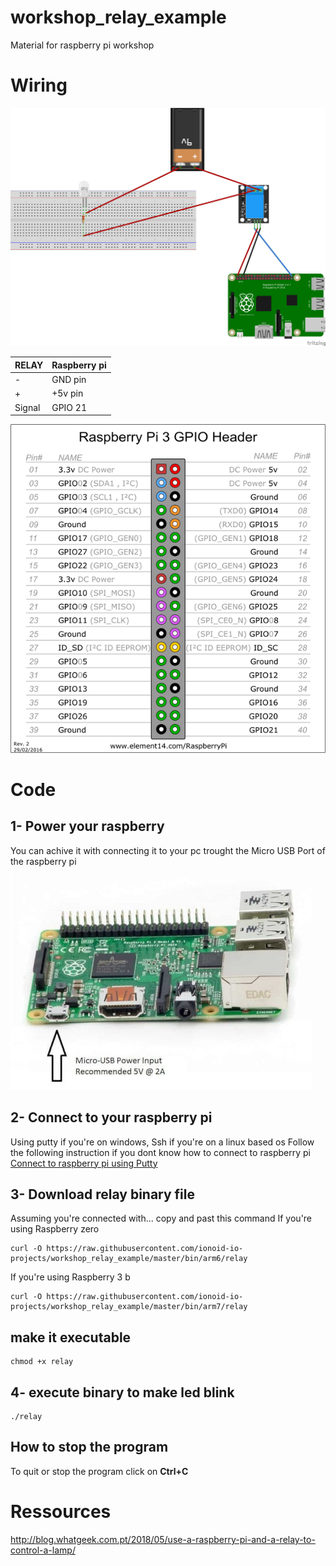 # workshop_relay_example
Material for raspberry pi workshop

# Wiring

![Lighting an LED](doc/img/relay_bb.png)

|RELAY                | Raspberry pi                  |
|-------------------|---------------------------------|
|-                  | GND pin                         |
|+                  | +5v pin                         |
|Signal             | GPIO 21                         |

![wiring](doc/img/gpio.png)

# Code

## 1- Power your raspberry

You can achive it with connecting it to your pc trought the Micro USB Port of the raspberry pi

![power](doc/img/1-min.jpg)

## 2- Connect to your raspberry pi
Using putty if you're on windows, Ssh if you're on a linux based os
Follow the following instruction if you dont know how to connect to raspberry pi
[Connect to raspberry pi using Putty](https://github.com/ionoid-io-projects/workshop/blob/master/doc/od-iot-raspbian-rpi-zero-windows.md#5-first-boot)

## 3- Download relay binary file

Assuming you're connected with... copy and past this command
If you're using Raspberry zero
```
curl -O https://raw.githubusercontent.com/ionoid-io-projects/workshop_relay_example/master/bin/arm6/relay
```

If you're using Raspberry 3 b
```
curl -O https://raw.githubusercontent.com/ionoid-io-projects/workshop_relay_example/master/bin/arm7/relay
```
## make it executable
```
chmod +x relay
```

## 4- execute binary to make led blink
```
./relay
```

## How to stop the program
To quit or stop the program click on **Ctrl+C**

# Ressources
http://blog.whatgeek.com.pt/2018/05/use-a-raspberry-pi-and-a-relay-to-control-a-lamp/

